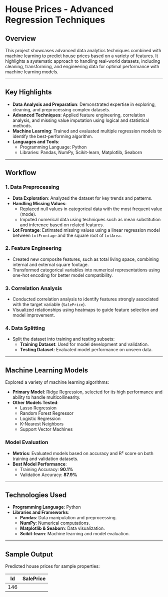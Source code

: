 # **House Prices - Advanced Regression Techniques**

## **Overview**
This project showcases advanced data analytics techniques combined with machine learning to predict house prices based on a variety of features. It highlights a systematic approach to handling real-world datasets, including cleaning, transforming, and engineering data for optimal performance with machine learning models.

---

## **Key Highlights**
- **Data Analysis and Preparation**: Demonstrated expertise in exploring, cleaning, and preprocessing complex datasets.
- **Advanced Techniques**: Applied feature engineering, correlation analysis, and missing value imputation using logical and statistical methods.
- **Machine Learning**: Trained and evaluated multiple regression models to identify the best-performing algorithm.
- **Languages and Tools**: 
  - Programming Language: Python  
  - Libraries: Pandas, NumPy, Scikit-learn, Matplotlib, Seaborn  

---

## **Workflow**

### **1. Data Preprocessing**
- **Data Exploration**: Analyzed the dataset for key trends and patterns.
- **Handling Missing Values**: 
  - Replaced null values in categorical data with the most frequent value (mode).
  - Imputed numerical data using techniques such as mean substitution and inference based on related features.
- **Lot Frontage**: Estimated missing values using a linear regression model between `LotFrontage` and the square root of `LotArea`.

### **2. Feature Engineering**
- Created new composite features, such as total living space, combining internal and external square footage.
- Transformed categorical variables into numerical representations using one-hot encoding for better model compatibility.

### **3. Correlation Analysis**
- Conducted correlation analysis to identify features strongly associated with the target variable (`SalePrice`).
- Visualized relationships using heatmaps to guide feature selection and model improvement.

### **4. Data Splitting**
- Split the dataset into training and testing subsets:
  - **Training Dataset**: Used for model development and validation.
  - **Testing Dataset**: Evaluated model performance on unseen data.

---

## **Machine Learning Models**
Explored a variety of machine learning algorithms:
- **Primary Model**: Ridge Regression, selected for its high performance and ability to handle multicollinearity.
- **Other Models Tested**:
  - Lasso Regression
  - Random Forest Regressor
  - Logistic Regression
  - K-Nearest Neighbors
  - Support Vector Machines

### **Model Evaluation**
- **Metrics**: Evaluated models based on accuracy and R² score on both training and validation datasets.
- **Best Model Performance**:
  - Training Accuracy: **90.1%**
  - Validation Accuracy: **87.9%**

---

## **Technologies Used**
- **Programming Language**: Python  
- **Libraries and Frameworks**:
  - **Pandas**: Data manipulation and preprocessing.
  - **NumPy**: Numerical computations.
  - **Matplotlib & Seaborn**: Data visualization.
  - **Scikit-learn**: Machine learning and model evaluation.

---

## **Sample Output**
Predicted house prices for sample properties:

| **Id**  | **SalePrice**     |
|---------|-------------------|
| 146
